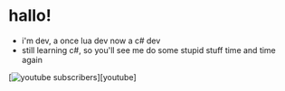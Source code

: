 # hallo!
- i'm dev, a once lua dev now a c# dev
- still learning c#, so you'll see me do some stupid stuff time and time again

[![youtube subscribers](https://img.shields.io/youtube/channel/subscribers/UCFzJS4uyzmj6eUqhJjXAl8w?logoColor=red&logo=youtube&color=red&style=for-the-badge)][youtube]
